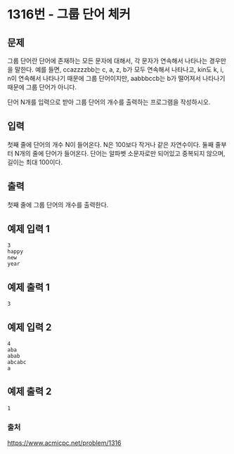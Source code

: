 # 1316번 - 그룹 단어 체커   
## 문제   
그룹 단어란 단어에 존재하는 모든 문자에 대해서, 각 문자가 연속해서 나타나는 경우만을 말한다. 예를 들면, ccazzzzbb는 c, a, z, b가 모두 연속해서 나타나고, kin도 k, i, n이 연속해서 나타나기 때문에 그룹 단어이지만, aabbbccb는 b가 떨어져서 나타나기 때문에 그룹 단어가 아니다.   
   
단어 N개를 입력으로 받아&nbsp;그룹 단어의 개수를 출력하는 프로그램을 작성하시오.   
   
## 입력   
첫째 줄에 단어의 개수 N이 들어온다. N은 100보다 작거나 같은 자연수이다. 둘째 줄부터 N개의 줄에 단어가 들어온다. 단어는 알파벳 소문자로만 되어있고 중복되지 않으며, 길이는 최대 100이다.   
   
## 출력   
첫째 줄에 그룹 단어의 개수를 출력한다.   
   
## 예제 입력 1   
```   
3
happy
new
year   
```   
## 예제 출력 1   
```   
3   
```   
## 예제 입력 2   
```   
4
aba
abab
abcabc
a   
```   
## 예제 출력 2   
```   
1   
```   

### 출처
https://www.acmicpc.net/problem/1316